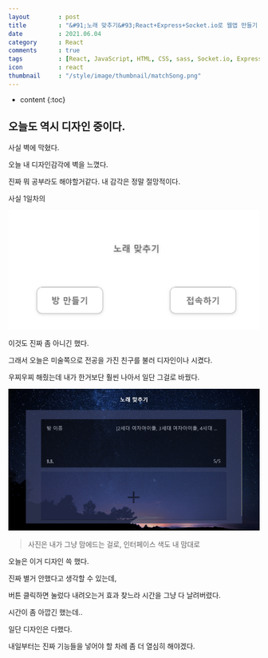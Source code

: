 ```yaml
---
layout        : post
title         : "&#91;노래 맞추기&#93;React+Express+Socket.io로 웹앱 만들기 3일차"
date          : 2021.06.04
category      : React
comments      : true
tags          : [React, JavaScript, HTML, CSS, sass, Socket.io, Express, NodeJS]
icon          : react
thumbnail     : "/style/image/thumbnail/matchSong.png"
---
```


* content
{:toc}

## 오늘도 역시 디자인 중이다.

사실 벽에 막혔다.

오늘 내 디자인감각에 벽을 느꼈다.

진짜 뭐 공부라도 해야할거같다. 내 감각은 정말 절망적이다.

사실 1일차의 

![이게말이되냐?](/style/image/react-MatchSong/firstScreen.png)

이것도 진짜 좀 아니긴 했다.

그래서 오늘은 미술쪽으로 전공을 가진 친구를 불러 디자인이나 시켰다.


우찌우찌 해줬는데 내가 한거보단 훨씬 나아서 일단 그걸로 바꿨다.

![바뀐메인](/style/image/react-MatchSong/changemainScreen.png)

> 사진은 내가 그냥 맘에드는 걸로, 인터페이스 색도 내 맘대로

오늘은 이거 디자인 쓱 했다.

진짜 별거 안했다고 생각할 수 있는데,

버튼 클릭하면 눌렀다 내려오는거 효과 찾느라 시간을 그냥 다 날려버렸다.

시간이 좀 아깝긴 했는데..

일단 디자인은 다했다.

내일부터는 진짜 기능들을 넣어야 할 차례
좀 더 열심히 해야겠다.